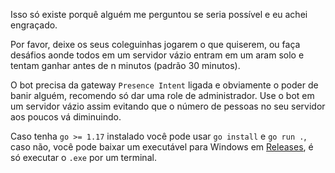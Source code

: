 Isso só existe porquê alguém me perguntou se seria possível e eu achei engraçado.

Por favor, deixe os seus coleguinhas jogarem o que quiserem, ou faça desáfios aonde todos em um servidor vázio entram em um aram solo e tentam ganhar antes de n minutos (padrão 30 minutos).

O bot precisa da gateway `Presence Intent` ligada e obviamente o poder de banir alguém, recomendo só dar uma role de administrador. Use o bot em um servidor vázio assim evitando que o número de pessoas no seu servidor aos poucos vá diminuindo.

Caso tenha `go >= 1.17` instalado você pode usar `go install` e `go run .`, caso não, você pode baixar um executável para Windows em [Releases](https://github.com/Kyagara/discord-banning/releases), é só executar o `.exe` por um terminal.
